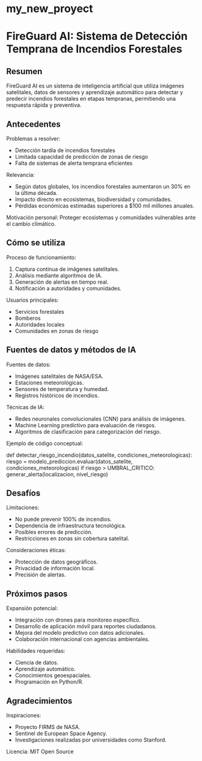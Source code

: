 # my_new_proyect
# FireGuard AI: Sistema de Detección Temprana de Incendios Forestales

## Resumen

FireGuard AI es un sistema de inteligencia artificial que utiliza imágenes satelitales, datos de sensores y aprendizaje automático para detectar y predecir incendios forestales en etapas tempranas, permitiendo una respuesta rápida y preventiva.

## Antecedentes

Problemas a resolver:
* Detección tardía de incendios forestales
* Limitada capacidad de predicción de zonas de riesgo
* Falta de sistemas de alerta temprana eficientes

Relevancia:
- Según datos globales, los incendios forestales aumentaron un 30% en la última década.
- Impacto directo en ecosistemas, biodiversidad y comunidades.
- Pérdidas económicas estimadas superiores a $100 mil millones anuales.

Motivación personal: Proteger ecosistemas y comunidades vulnerables ante el cambio climático.

## Cómo se utiliza

Proceso de funcionamiento:
1. Captura continua de imágenes satelitales.
2. Análisis mediante algoritmos de IA.
3. Generación de alertas en tiempo real.
4. Notificación a autoridades y comunidades.

Usuarios principales:
- Servicios forestales
- Bomberos
- Autoridades locales
- Comunidades en zonas de riesgo

## Fuentes de datos y métodos de IA

Fuentes de datos:
- Imágenes satelitales de NASA/ESA.
- Estaciones meteorológicas.
- Sensores de temperatura y humedad.
- Registros históricos de incendios.

Técnicas de IA:
- Redes neuronales convolucionales (CNN) para análisis de imágenes.
- Machine Learning predictivo para evaluación de riesgos.
- Algoritmos de clasificación para categorización del riesgo.

Ejemplo de código conceptual:

def detectar_riesgo_incendio(datos_satelite, condiciones_meteorologicas):
riesgo = modelo_prediccion.evaluar(datos_satelite, condiciones_meteorologicas)
if riesgo > UMBRAL_CRITICO:
generar_alerta(localizacion, nivel_riesgo)


## Desafíos

Limitaciones:
- No puede prevenir 100% de incendios.
- Dependencia de infraestructura tecnológica.
- Posibles errores de predicción.
- Restricciones en zonas sin cobertura satelital.

Consideraciones éticas:
- Protección de datos geográficos.
- Privacidad de información local.
- Precisión de alertas.

## Próximos pasos

Expansión potencial:
- Integración con drones para monitoreo específico.
- Desarrollo de aplicación móvil para reportes ciudadanos.
- Mejora del modelo predictivo con datos adicionales.
- Colaboración internacional con agencias ambientales.

Habilidades requeridas:
- Ciencia de datos.
- Aprendizaje automático.
- Conocimientos geoespaciales.
- Programación en Python/R.

## Agradecimientos

Inspiraciones:
- Proyecto FIRMS de NASA.
- Sentinel de European Space Agency.
- Investigaciones realizadas por universidades como Stanford.

Licencia: MIT Open Source

